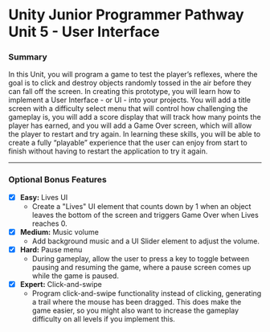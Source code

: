 # Unity Junior Programmer Pathway Unit 5 - User Interface

### Summary
In this Unit, you will program a game to test the player’s reflexes, where the goal is to click and destroy objects randomly tossed in the air before they can fall off the screen. In creating this prototype, you will learn how to implement a User Interface - or UI - into your projects. You will add a title screen with a difficulty select menu that will control how challenging the gameplay is, you will add a score display that will track how many points the player has earned, and you will add a Game Over screen, which will allow the player to restart and try again. In learning these skills, you will be able to create a fully “playable” experience that the user can enjoy from start to finish without having to restart the application to try it again.

---

### Optional Bonus Features
- [x] **Easy:** Lives UI
    - Create a "Lives" UI element that counts down by 1 when an object leaves the bottom of the screen and triggers Game Over when Lives reaches 0.
- [x] **Medium:** Music volume
    - Add background music and a UI Slider element to adjust the volume.
- [x] **Hard:** Pause menu
    - During gameplay, allow the user to press a key to toggle between pausing and resuming the game, where a pause screen comes up while the game is paused.
- [x] **Expert:** Click-and-swipe
    - Program click-and-swipe functionality instead of clicking, generating a trail where the mouse has been dragged. This does make the game easier, so you might also want to increase the gameplay difficulty on all levels if you implement this.

